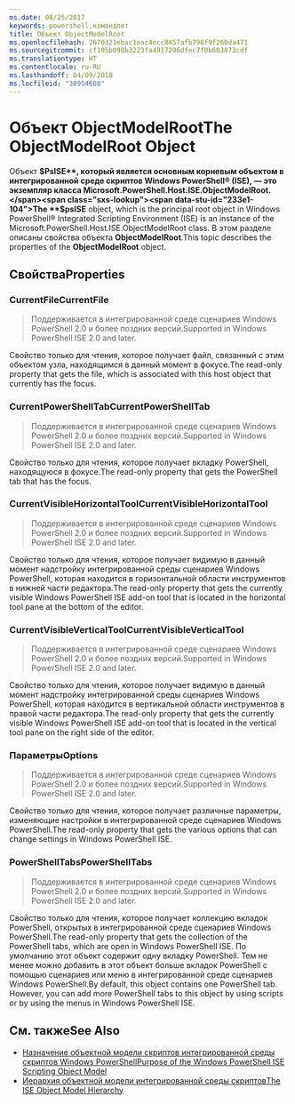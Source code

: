 ```yaml
---
ms.date: 08/25/2017
keywords: powershell,командлет
title: Объект ObjectModelRoot
ms.openlocfilehash: 2670321ebac1eac4ecc8457afb796f9f260da471
ms.sourcegitcommit: cf195b090b3223fa4917206dfec7f0b603873cdf
ms.translationtype: HT
ms.contentlocale: ru-RU
ms.lasthandoff: 04/09/2018
ms.locfileid: "30954608"
---
```

# <a name="the-objectmodelroot-object"></a><span data-ttu-id="233e1-103">Объект ObjectModelRoot</span><span class="sxs-lookup"><span data-stu-id="233e1-103">The ObjectModelRoot Object</span></span>

<span data-ttu-id="233e1-104">Объект **$PsISE**, который является основным корневым объектом в интегрированной среде скриптов Windows PowerShell® (ISE), — это экземпляр класса Microsoft.PowerShell.Host.ISE.ObjectModelRoot.</span><span class="sxs-lookup"><span data-stu-id="233e1-104">The **$psISE** object, which is the principal root object in Windows PowerShell® Integrated Scripting Environment (ISE) is an instance of the Microsoft.PowerShell.Host.ISE.ObjectModelRoot class.</span></span>
<span data-ttu-id="233e1-105">В этом разделе описаны свойства объекта **ObjectModelRoot**.</span><span class="sxs-lookup"><span data-stu-id="233e1-105">This topic describes the properties of the **ObjectModelRoot** object.</span></span>

## <a name="properties"></a><span data-ttu-id="233e1-106">Свойства</span><span class="sxs-lookup"><span data-stu-id="233e1-106">Properties</span></span>

### <a name="currentfile"></a><span data-ttu-id="233e1-107">CurrentFile</span><span class="sxs-lookup"><span data-stu-id="233e1-107">CurrentFile</span></span>

> <span data-ttu-id="233e1-108">Поддерживается в интегрированной среде сценариев Windows PowerShell 2.0 и более поздних версий.</span><span class="sxs-lookup"><span data-stu-id="233e1-108">Supported in Windows PowerShell ISE 2.0 and later.</span></span>

<span data-ttu-id="233e1-109">Свойство только для чтения, которое получает файл, связанный с этим объектом узла, находящимся в данный момент в фокусе.</span><span class="sxs-lookup"><span data-stu-id="233e1-109">The read-only property that gets the file, which is associated with this host object that currently has the focus.</span></span>

### <a name="currentpowershelltab"></a><span data-ttu-id="233e1-110">CurrentPowerShellTab</span><span class="sxs-lookup"><span data-stu-id="233e1-110">CurrentPowerShellTab</span></span>

> <span data-ttu-id="233e1-111">Поддерживается в интегрированной среде сценариев Windows PowerShell 2.0 и более поздних версий.</span><span class="sxs-lookup"><span data-stu-id="233e1-111">Supported in Windows PowerShell ISE 2.0 and later.</span></span>

<span data-ttu-id="233e1-112">Свойство только для чтения, которое получает вкладку PowerShell, находящуюся в фокусе.</span><span class="sxs-lookup"><span data-stu-id="233e1-112">The read-only property that gets the PowerShell tab that has the focus.</span></span>

### <a name="currentvisiblehorizontaltool"></a><span data-ttu-id="233e1-113">CurrentVisibleHorizontalTool</span><span class="sxs-lookup"><span data-stu-id="233e1-113">CurrentVisibleHorizontalTool</span></span>

> <span data-ttu-id="233e1-114">Поддерживается в интегрированной среде сценариев Windows PowerShell 2.0 и более поздних версий.</span><span class="sxs-lookup"><span data-stu-id="233e1-114">Supported in Windows PowerShell ISE 2.0 and later.</span></span>

<span data-ttu-id="233e1-115">Свойство только для чтения, которое получает видимую в данный момент надстройку интегрированной среды сценариев Windows PowerShell, которая находится в горизонтальной области инструментов в нижней части редактора.</span><span class="sxs-lookup"><span data-stu-id="233e1-115">The read-only property that gets the currently visible Windows PowerShell ISE add-on tool that is located in the horizontal tool pane at the bottom of the editor.</span></span>

### <a name="currentvisibleverticaltool"></a><span data-ttu-id="233e1-116">CurrentVisibleVerticalTool</span><span class="sxs-lookup"><span data-stu-id="233e1-116">CurrentVisibleVerticalTool</span></span>

> <span data-ttu-id="233e1-117">Поддерживается в интегрированной среде сценариев Windows PowerShell 2.0 и более поздних версий.</span><span class="sxs-lookup"><span data-stu-id="233e1-117">Supported in Windows PowerShell ISE 2.0 and later.</span></span>

<span data-ttu-id="233e1-118">Свойство только для чтения, которое получает видимую в данный момент надстройку интегрированной среды сценариев Windows PowerShell, которая находится в вертикальной области инструментов в правой части редактора.</span><span class="sxs-lookup"><span data-stu-id="233e1-118">The read-only property that gets the currently visible Windows PowerShell ISE add-on tool that is located in the vertical tool pane on the right side of the editor.</span></span>

### <a name="options"></a><span data-ttu-id="233e1-119">Параметры</span><span class="sxs-lookup"><span data-stu-id="233e1-119">Options</span></span>

> <span data-ttu-id="233e1-120">Поддерживается в интегрированной среде сценариев Windows PowerShell 2.0 и более поздних версий.</span><span class="sxs-lookup"><span data-stu-id="233e1-120">Supported in Windows PowerShell ISE 2.0 and later.</span></span>

<span data-ttu-id="233e1-121">Свойство только для чтения, которое получает различные параметры, изменяющие настройки в интегрированной среде сценариев Windows PowerShell.</span><span class="sxs-lookup"><span data-stu-id="233e1-121">The read-only property that gets the various options that can change settings in Windows PowerShell ISE.</span></span>

### <a name="powershelltabs"></a><span data-ttu-id="233e1-122">PowerShellTabs</span><span class="sxs-lookup"><span data-stu-id="233e1-122">PowerShellTabs</span></span>

> <span data-ttu-id="233e1-123">Поддерживается в интегрированной среде сценариев Windows PowerShell 2.0 и более поздних версий.</span><span class="sxs-lookup"><span data-stu-id="233e1-123">Supported in Windows PowerShell ISE 2.0 and later.</span></span>

<span data-ttu-id="233e1-124">Свойство только для чтения, которое получает коллекцию вкладок PowerShell, открытых в интегрированной среде сценариев Windows PowerShell.</span><span class="sxs-lookup"><span data-stu-id="233e1-124">The read-only property that gets the collection of the PowerShell tabs, which are open in Windows PowerShell ISE.</span></span> <span data-ttu-id="233e1-125">По умолчанию этот объект содержит одну вкладку PowerShell. Тем не менее можно добавить в этот объект больше вкладок PowerShell с помощью сценариев или меню в интегрированной среде сценариев Windows PowerShell.</span><span class="sxs-lookup"><span data-stu-id="233e1-125">By default, this object contains one PowerShell tab. However, you can add more PowerShell tabs to this object by using scripts or by using the menus in Windows PowerShell ISE.</span></span>

## <a name="see-also"></a><span data-ttu-id="233e1-126">См. также</span><span class="sxs-lookup"><span data-stu-id="233e1-126">See Also</span></span>

- [<span data-ttu-id="233e1-127">Назначение объектной модели скриптов интегрированной среды скриптов Windows PowerShell</span><span class="sxs-lookup"><span data-stu-id="233e1-127">Purpose of the Windows PowerShell ISE Scripting Object Model</span></span>](Purpose-of-the-Windows-PowerShell-ISE-Scripting-Object-Model.md)
- [<span data-ttu-id="233e1-128">Иерархия объектной модели интегрированной среды скриптов</span><span class="sxs-lookup"><span data-stu-id="233e1-128">The ISE Object Model Hierarchy</span></span>](The-ISE-Object-Model-Hierarchy.md)